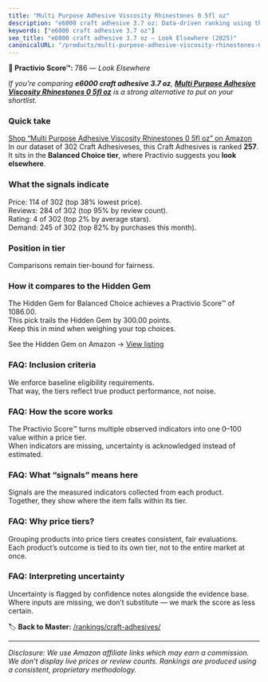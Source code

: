 ```yaml
---
title: "Multi Purpose Adhesive Viscosity Rhinestones 0 5fl oz"
description: "e6000 craft adhesive 3.7 oz: Data-driven ranking using the Practivio Score™. Positioned by quality, value, demand, findability, momentum."
keywords: ["e6000 craft adhesive 3.7 oz"]
seo_title: "e6000 craft adhesive 3.7 oz — Look Elsewhere (2025)"
canonicalURL: "/products/multi-purpose-adhesive-viscosity-rhinestones-0-5fl-oz-B0FF3H3D8X/"
---
```


**🚫 Practivio Score™:** 786 — _Look Elsewhere_


*If you're comparing **e6000 craft adhesive 3.7 oz**, **[Multi Purpose Adhesive Viscosity Rhinestones 0 5fl oz](https://www.amazon.com/dp/B0FF3H3D8X?tag=practivio-20)** is a strong alternative to put on your shortlist.*
### Quick take
[Shop “Multi Purpose Adhesive Viscosity Rhinestones 0 5fl oz” on Amazon](https://www.amazon.com/dp/B0FF3H3D8X?tag=practivio-20)
In our dataset of 302 Craft Adhesiveses, this Craft Adhesives is ranked **257**.  
It sits in the **Balanced Choice tier**, where Practivio suggests you **look elsewhere**.

### What the signals indicate
Price: 114 of 302 (top 38% lowest price).  
Reviews: 284 of 302 (top 95% by review count).  
Rating: 4 of 302 (top 2% by average stars).  
Demand: 245 of 302 (top 82% by purchases this month).

### Position in tier
Comparisons remain tier-bound for fairness.

### How it compares to the Hidden Gem
The Hidden Gem for Balanced Choice achieves a Practivio Score™ of 1086.00.  
This pick trails the Hidden Gem by 300.00 points.  
Keep this in mind when weighing your top choices.  

See the Hidden Gem on Amazon → [View listing](https://www.amazon.com/dp/B000VXO4L2?tag=practivio-20)

### FAQ: Inclusion criteria
We enforce baseline eligibility requirements.  
That way, the tiers reflect true product performance, not noise.

### FAQ: How the score works
The Practivio Score™ turns multiple observed indicators into one 0–100 value within a price tier.  
When indicators are missing, uncertainty is acknowledged instead of estimated.

### FAQ: What “signals” means here
Signals are the measured indicators collected from each product.  
Together, they show where the item falls within its tier.

### FAQ: Why price tiers?
Grouping products into price tiers creates consistent, fair evaluations.  
Each product’s outcome is tied to its own tier, not to the entire market at once.

### FAQ: Interpreting uncertainty
Uncertainty is flagged by confidence notes alongside the evidence base.  
Where inputs are missing, we don’t substitute — we mark the score as less certain.


🏷️ **Back to Master:** [/rankings/craft-adhesives/](/rankings/craft-adhesives/)

---
_Disclosure: We use Amazon affiliate links which may earn a commission. We don’t display live prices or review counts. Rankings are produced using a consistent, proprietary methodology._
